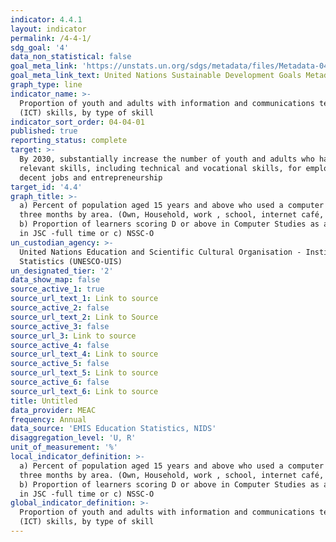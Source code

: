 ```yaml
---
indicator: 4.4.1
layout: indicator
permalink: /4-4-1/
sdg_goal: '4'
data_non_statistical: false
goal_meta_link: 'https://unstats.un.org/sdgs/metadata/files/Metadata-04-04-01.pdf'
goal_meta_link_text: United Nations Sustainable Development Goals Metadata (PDF 214 KB)
graph_type: line
indicator_name: >-
  Proportion of youth and adults with information and communications technology
  (ICT) skills, by type of skill
indicator_sort_order: 04-04-01
published: true
reporting_status: complete
target: >-
  By 2030, substantially increase the number of youth and adults who have
  relevant skills, including technical and vocational skills, for employment,
  decent jobs and entrepreneurship
target_id: '4.4'
graph_title: >-
  a) Percent of population aged 15 years and above who used a computer in last
  three months by area. (Own, Household, work , school, internet café, borrowed)
  b) Proportion of learners scoring D or above in Computer Studies as a subject
  in JSC -full time or c) NSSC-O
un_custodian_agency: >-
  United Nations Education and Scientific Cultural Organisation - Institute of
  Statistics (UNESCO-UIS)
un_designated_tier: '2'
data_show_map: false
source_active_1: true
source_url_text_1: Link to source
source_active_2: false
source_url_text_2: Link to Source
source_active_3: false
source_url_3: Link to source
source_active_4: false
source_url_text_4: Link to source
source_active_5: false
source_url_text_5: Link to source
source_active_6: false
source_url_text_6: Link to source
title: Untitled
data_provider: MEAC
frequency: Annual
data_source: 'EMIS Education Statistics, NIDS'
disaggregation_level: 'U, R'
unit_of_measurement: '%'
local_indicator_definition: >-
  a) Percent of population aged 15 years and above who used a computer in last
  three months by area. (Own, Household, work , school, internet café, borrowed)
  b) Proportion of learners scoring D or above in Computer Studies as a subject
  in JSC -full time or c) NSSC-O
global_indicator_definition: >-
  Proportion of youth and adults with information and communications technology
  (ICT) skills, by type of skill
---
```

